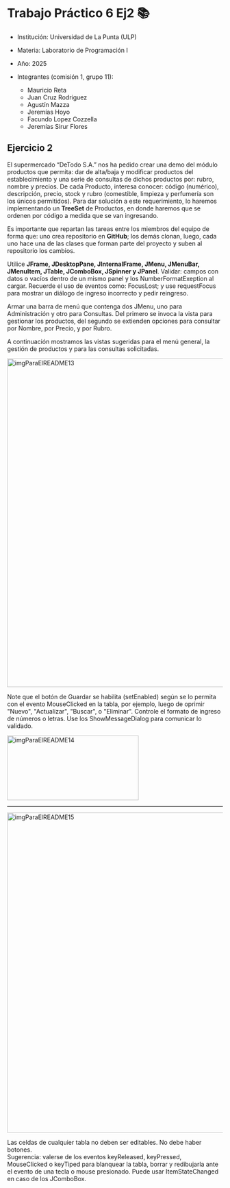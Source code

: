 # Trabajo Práctico 6 Ej2 📚
- Institución: Universidad de La Punta (ULP)
- Materia: Laboratorio de Programación I
- Año: 2025
- Integrantes (comisión 1, grupo 11):
  
  - Mauricio Reta
  - Juan Cruz Rodriguez
  - Agustín Mazza
  - Jeremías Hoyo
  - Facundo Lopez Cozzella
  - Jeremías Sirur Flores

## Ejercicio 2
<p>El supermercado “DeTodo S.A.” nos ha pedido crear una demo del módulo productos que permita: dar de alta/baja y modificar productos del establecimiento y una serie de consultas de dichos productos por: rubro, nombre y precios. De cada Producto, interesa conocer: código (numérico), descripción, precio, stock y rubro (comestible, limpieza y perfumería son los únicos permitidos). Para dar solución a este requerimiento, lo haremos implementando un <b>TreeSet</b> de Productos, en donde haremos que se ordenen por código a medida que se van ingresando.</p>

<p>Es importante que repartan las tareas entre los miembros del equipo de forma que: uno crea repositorio en <b>GitHub</b>; los demás clonan, luego, cada uno hace una de las clases que forman parte del proyecto y suben al repositorio los cambios.</p>

<p>Utilice <b>JFrame, JDesktopPane, JInternalFrame, JMenu, JMenuBar, JMenuItem, JTable, JComboBox, JSpinner y JPanel</b>. Validar: campos con datos o vacíos dentro de un mismo panel y los NumberFormatExeption al cargar. Recuerde el uso de eventos como: FocusLost; y use requestFocus para mostrar un diálogo de ingreso incorrecto y pedir reingreso.</p>

<p>Armar una barra de menú que contenga dos JMenu, uno para Administración y otro para Consultas. Del primero se invoca la vista para gestionar los productos, del segundo se extienden
opciones para consultar por Nombre, por Precio, y por Rubro.</p>

<p>A continuación mostramos las vistas sugeridas para el menú general, la gestión de productos y para las consultas solicitadas.</p>
<img width="1066" height="767" alt="imgParaElREADME13" src="https://github.com/user-attachments/assets/af23d854-e089-4aea-a043-302097ef0990" />

<p>Note que el botón de Guardar se habilita (setEnabled) según se lo permita con el evento MouseClicked en la tabla, por ejemplo, luego de oprimir "Nuevo", "Actualizar", "Buscar", o "Eliminar".
Controle el formato de ingreso de números o letras. Use los ShowMessageDialog para comunicar lo validado.</p>
<img width="307" height="151" alt="imgParaElREADME14" src="https://github.com/user-attachments/assets/c464ac46-7a67-48f6-9c4c-b715249de9de" />
<HR>
<img width="857" height="747" alt="imgParaElREADME15" src="https://github.com/user-attachments/assets/b1a9a6d2-d255-4504-b537-2fdefe063278" />

<p>Las celdas de cualquier tabla no deben ser editables. No debe haber botones. <BR>
Sugerencia: valerse de los eventos keyReleased, keyPressed, MouseClicked o keyTiped para blanquear la tabla, borrar y redibujarla ante el evento de una tecla o mouse presionado. Puede usar ItemStateChanged en caso de los JComboBox.</p>
